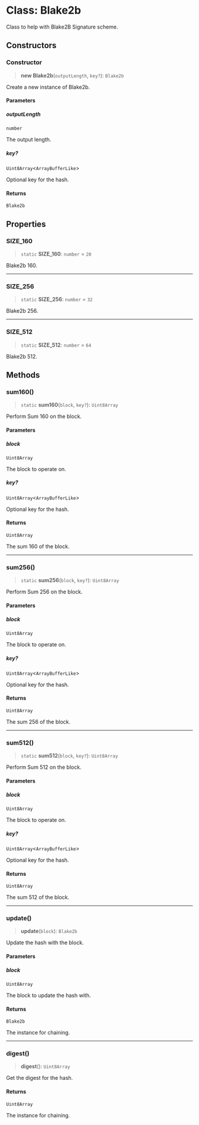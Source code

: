 # Class: Blake2b

Class to help with Blake2B Signature scheme.

## Constructors

### Constructor

> **new Blake2b**(`outputLength`, `key?`): `Blake2b`

Create a new instance of Blake2b.

#### Parameters

##### outputLength

`number`

The output length.

##### key?

`Uint8Array`\<`ArrayBufferLike`\>

Optional key for the hash.

#### Returns

`Blake2b`

## Properties

### SIZE\_160

> `static` **SIZE\_160**: `number` = `20`

Blake2b 160.

***

### SIZE\_256

> `static` **SIZE\_256**: `number` = `32`

Blake2b 256.

***

### SIZE\_512

> `static` **SIZE\_512**: `number` = `64`

Blake2b 512.

## Methods

### sum160()

> `static` **sum160**(`block`, `key?`): `Uint8Array`

Perform Sum 160 on the block.

#### Parameters

##### block

`Uint8Array`

The block to operate on.

##### key?

`Uint8Array`\<`ArrayBufferLike`\>

Optional key for the hash.

#### Returns

`Uint8Array`

The sum 160 of the block.

***

### sum256()

> `static` **sum256**(`block`, `key?`): `Uint8Array`

Perform Sum 256 on the block.

#### Parameters

##### block

`Uint8Array`

The block to operate on.

##### key?

`Uint8Array`\<`ArrayBufferLike`\>

Optional key for the hash.

#### Returns

`Uint8Array`

The sum 256 of the block.

***

### sum512()

> `static` **sum512**(`block`, `key?`): `Uint8Array`

Perform Sum 512 on the block.

#### Parameters

##### block

`Uint8Array`

The block to operate on.

##### key?

`Uint8Array`\<`ArrayBufferLike`\>

Optional key for the hash.

#### Returns

`Uint8Array`

The sum 512 of the block.

***

### update()

> **update**(`block`): `Blake2b`

Update the hash with the block.

#### Parameters

##### block

`Uint8Array`

The block to update the hash with.

#### Returns

`Blake2b`

The instance for chaining.

***

### digest()

> **digest**(): `Uint8Array`

Get the digest for the hash.

#### Returns

`Uint8Array`

The instance for chaining.
